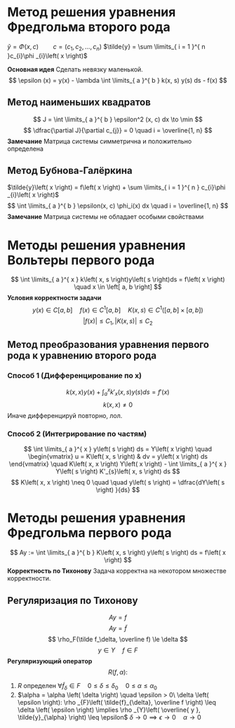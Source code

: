 # Метод решения уравнения Фредгольма второго рода
$\tilde{y} = \Phi \left( x, c \right) \quad  \quad c = \left( c_{1}, c_{2}, \ldots, c_{n} \right)$
$\tilde{y} = \sum \limits_{ i = 1 }^{ n }c_{i}\phi _{i}\left( x \right)$

**Основная идея**
	Сделать невязку маленькой.
$$
\epsilon (x) = y(x) - \lambda \int \limits_{ a }^{ b } k(x, s) y(s) ds - f(x)
$$
## Метод наименьших квадратов
$$
J = \int \limits_{ a }^{ b } \epsilon^2 (x, c) dx \to \min
$$
$$
\dfrac{\partial J}{\partial c_{j}} = 0 \quad i = \overline{1, n}
$$
**Замечание**
	Матрица системы симметрична и положительно определена
## Метод Бубнова-Галёркина
$\tilde{y}\left( x \right) = f\left( x \right) + \sum \limits_{ i = 1 }^{ n } c_{i}\phi _{i}\left( x \right)$
$$
\int \limits_{ a }^{ b } \epsilon(x, c) \phi_i(x) dx \quad i = \overline{1, n}
$$
**Замечание**
	Матрица системы не обладает особыми свойствами

# Методы решения уравнения Вольтеры первого рода
$$
\int \limits_{ a }^{ x } k\left( x, s \right)y\left( s \right)ds = f\left( x \right) \quad x \in \left[ a, b \right]
$$
**Условия корректности задачи**
$$
y\left( x \right) \in C\left[ a, b \right] \quad f\left( x \right)\in C^{1}\left[ a, b \right] \quad K\left( x, s \right) \in C^{1}\left( \left[ a, b \right]\times \left[ a, b \right] \right)
$$
$$
|f(x)| \le C_1, |K(x, s)| \le C_2
$$

## Метод преобразования уравнения первого рода к уравнению второго рода
### Способ 1 (Дифференцирование по x)
$$
k(x, x) y(x) + \int_a^x k'_x(x, s)y(s) ds = f'(x)
$$
$$
k(x, x) \neq 0
$$
Иначе дифференцируй повторно, лол.
### Способ 2 (Интегрирование по частям)
$$
\int \limits_{ a }^{ x } y\left( s \right) ds = Y\left( x \right)  \quad   
\begin{vmatrix}
u = K\left( x, s \right) &  dv = y\left( x \right) ds
\end{vmatrix} \quad K\left( x, x \right) Y\left( x \right)  - \int \limits_{ a }^{ x } Y\left( s \right) K'_{s}\left( x, s \right) ds 
$$
$$
K\left( x, x \right)  \neq 0 \quad  \quad y\left( s \right)  = \dfrac{dY\left( s \right) }{ds}
$$

# Методы решения уравнения Фредгольма первого рода
$$
Ay := \int \limits_{ a }^{ b } K\left( x, s \right) y\left( s \right) ds = f\left( x \right)
$$
**Корректность по Тихонову**
	Задача корректна на некотором множестве корректности.


## Регуляризация по Тихонову
$$
Ay=f
$$
$$
Ay = \tilde {f}
$$
$$
\rho_F(\tilde f_\delta, \overline f) \le \delta
$$
$$
y\in Y\quad f\in F
$$
**Регуляризующий оператор**
$$
R(f, \alpha):
$$
1) $R$ определен $\forall \tilde f_\delta \in F \quad 0\le \delta \le \delta_0 \quad 0 \le \alpha \le \alpha_0$
2) $\alpha = \alpha \left( \delta \right) \quad \epsilon > 0\ \delta \left( \epsilon \right): \rho _{F}\left( \tilde{f}_{\delta}, \overline f \right) \leq \delta \left( \epsilon \right) \implies \rho _{Y}\left( \overline{ y }, \tilde{y}_{\alpha} \right) \leq \epsilon$
	$\delta \to 0 \implies \epsilon \to 0 \quad \alpha \to 0$


